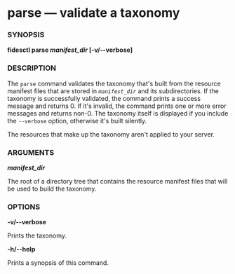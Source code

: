# parse &mdash; validate a taxonomy


### SYNOPSIS


**fidesctl parse _manifest_dir_ [-v/--verbose]**


### DESCRIPTION


The `parse` command validates the taxonomy that's built from the resource manifest files that are stored in <code><i>manifest_dir</i></code> and its subdirectories. If the taxonomy is successfully validated, the command prints a success message and returns 0. If it's invalid, the command prints one or more error messages and returns non-0. The taxonomy itself is displayed if you include the `--verbose` option, otherwise it's built silently. 

The resources that make up the taxonomy aren't applied to your server. 


### ARGUMENTS

***manifest_dir***

The root of a directory tree that contains the resource manifest files that will be used to build the taxonomy. 

### OPTIONS

**-v/--verbose**

Prints the taxonomy.

**-h/--help**

Prints a synopsis of this command.




